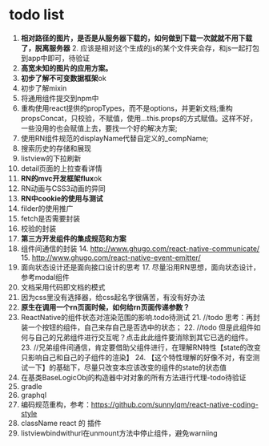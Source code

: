 # todo list
1. **相对路径的图片，是否是从服务器下载的，如何做到下载一次就就不用下载了，脱离服务器**
	2. 应该是相对这个生成的js的某个文件夹会存，和js一起打包到app中即可，待验证
2. **高宽未知的图片的应用方案。**
1. **初步了解不可变数据框架**ok
2. 初步了解mixin
2. 将通用组件提交到npm中
1. 重构使用react提供的propTypes，而不是options，并更新文档;重构propsConcat，只校验，不赋值，使用...this.props的方式赋值。这样不好，一些没用的也会赋值上去，要找一个好的解决方案;
2. 使用RN组件规范的displayName代替自定义的_compName;
2. 搜索历史的存储和展现
5. listview的下拉刷新
6. detail页面的上拉查看详情
6. **RN的mvc开发框架flux**ok
7. RN动画与CSS3动画的异同
8. **RN中cookie的使用与测试**
9. filder的使用推广
10. fetch是否需要封装
11. 校验的封装
12. **第三方开发组件的集成规范和方案**
13. 组件间通信的封装
	14. http://www.ghugo.com/react-native-communicate/
	15. http://www.ghugo.com/react-native-event-emitter/
16. 面向状态设计还是面向接口设计的思考
	17. 尽量沿用RN思想，面向状态设计，参考modal组件
17. 文档采用代码即文档的模式
18. 因为css里没有选择器，给css起名字很痛苦，有没有好办法
19. **原生在调用一个rn页面时候，如何给rn页面传递参数？**
20. ReactNative的组件状态对渲染范围的影响.todo待测试
	21. //todo 思考：再封装一个按钮的组件，自己来存自己是否选中的状态；
	22. //todo 但是此组件如何与自己的兄弟组件进行交互呢？点击此此组件要消除到其它已选的组件。
	23. //兄弟组件间通信，肯定要借助父组件进行，在理解RN特性【state的改变只影响自己和自己的子组件的渲染】
	24. 【这个特性理解的好像不对，有空测试一下】的基础下，尽量只改变本应该改变的组件的state的状态值
1. 在基类BaseLogicObj的构造器中对对象的所有方法进行代理-todo待验证
2. gradle
3. graphql
4. 编码规范重构，参考：https://github.com/sunnylqm/react-native-coding-style
5. className react 的 插件
6. listviewbindwithurl在unmount方法中停止组件，避免warniing

